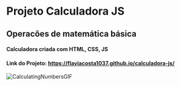# Projeto Calculadora JS

## Operacões de matemática básica
#### Calculadora criada com HTML, CSS, JS
####  Link do Projeto: https://flaviacosta1037.github.io/calculadora-js/
![CalculatingNumbersGIF](https://user-images.githubusercontent.com/88057693/235310597-a16bbf7e-16d2-482c-80b3-6f3bf7a95f8e.gif)
